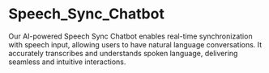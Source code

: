 # Speech_Sync_Chatbot
Our AI-powered Speech Sync Chatbot enables real-time synchronization with speech input, allowing users to have natural language conversations. It accurately transcribes and understands spoken language, delivering seamless and intuitive interactions.
